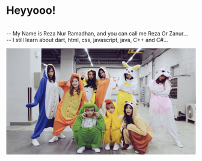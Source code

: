 <h1>Heyyooo!</h1>

<br>-- My Name is Reza Nur Ramadhan, and you can call me Reza Or Zanur...<br/>
-- I still learn about dart, html, css, javascript, java, C++ and C#...

<a href=#><img src="wallpaperflare.com_wallpaper (6).jpg"></a>
